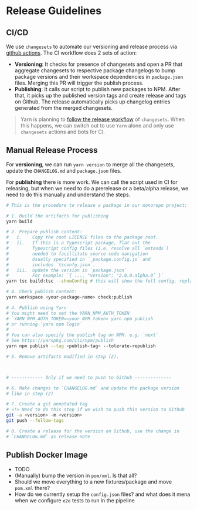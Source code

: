 # Release Guidelines

## CI/CD

We use `changesets` to automate our versioning and release process via [github actions](https://github.com/changesets/action). The CI workflow does 2 sets of action:

- **Versioning**: It checks for presence of changesets and open a PR that aggregate changesets to respective package changelogs to bump package versions and their workspace dependencies in `package.json` files. Merging this PR will trigger the publish process.
- **Publishing**: It calls our script to publish new packages to NPM. After that, it picks up the published version tags and create release and tags on Github. The release automatically picks up changelog entries generated from the merged changesets.

> Yarn is planning to [follow the release workflow](https://github.com/yarnpkg/berry/issues/1510) of `changesets`. When this happens, we can switch out to use `Yarn` alone and only use `changesets` actions and bots for CI.

## Manual Release Process

For **versioning**, we can run `yarn version` to merge all the changesets, update the `CHANGELOG.md` and `package.json` files.

For **publishing** there is more work. We can call the script used in CI for releasing, but when we need to do a prerelease or a beta/alpha release, we need to do this manually and understand the steps.

```sh
# This is the procedure to release a package in our monorepo project:

# 1. Build the artifacts for publishing
yarn build

# 2. Prepare publish content:
#   i.    Copy the root LICENSE files to the package root.
#   ii.   If this is a Typescript package, flat out the
#         Typescript config files (i.e. resolve all `extends`)
#         needed to facillitate source code navigation
#         Usually specified in `_package.config.js` and
#         includes `tsconfg.json`.
#   iii.  Update the version in `package.json`
#         For example: `{ ..., "version": "2.0.0.alpha.0` }`
yarn tsc build:tsc --showConfig # this will show the full config, replace the content of `tsconfig.json` with this

# 4. Check publish content:
yarn workspace <your-package-name> check:publish

# 4. Publish using Yarn
# You might need to set the YARN_NPM_AUTH_TOKEN
# `YARN_NPM_AUTH_TOKEN=<your NPM token> yarn npm publish
# or running `yarn npm login`
#
# You can also specify the publish tag on NPM. e.g. `next`
# See https://yarnpkg.com/cli/npm/publish
yarn npm publish --tag <publish-tag> --tolerate-republish

# 5. Remove artifacts modified in step (2).



# ------------ Only if we need to push to Github --------------

# 6. Make changes to `CHANGELOG.md` and update the package version
# like in step (2)

# 7. Create a git annotated tag
# <!> Need to do this step if we wish to push this version to Github
git -a <version> -m <version>
git push --follow-tags

# 8. Create a release for the version on Github, use the change in
# `CHANGELOG.md` as release note
```

## Publish Docker Image

- TODO
- (Manually) bump the version in `pom/xml`. Is that all?
- Should we move everything to a new fixtures/package and move `pom.xml` there?
- How do we currently setup the `config.json` files? and what does it mena when we configure `e2e` tests to run in the pipeline
